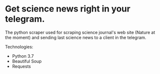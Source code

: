 # Get science news right in your telegram.

The python scraper used for scraping science journal's web site (Nature at the moment) and sending last science news to a client in the telegram. 

Technologies:
- Python 3.7
- Beautiful Soup
- Requests
